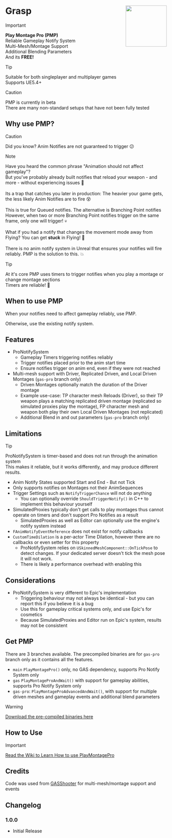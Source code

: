 # Grasp <img align="right" width=128, height=128 src="https://github.com/Vaei/PlayMontagePro/blob/main/Resources/Icon128.png">

> [!IMPORTANT]
> **Play Montage Pro (PMP)**
> <br>Reliable Gameplay Notify System
> <br>Multi-Mesh/Montage Support
> <br>Additional Blending Parameters
> <br>And its **FREE!**

> [!TIP]
> Suitable for both singleplayer and multiplayer games
> <br>Supports UE5.4+

> [!CAUTION]
> PMP is currently in beta
> <br>There are many non-standard setups that have not been fully tested

## Why use PMP?

> [!CAUTION]
> Did you know? Anim Notifies are not guaranteed to trigger :confused:

> [!NOTE]
> Have you heard the common phrase "Animation should not affect gameplay"?
> <br>But you've probably already built notifies that reload your weapon - and more - without experiencing issues :disguised_face:
> <br><br>Its a trap that catches you later in production: The heavier your game gets, the less likely Anim Notifies are to fire :dizzy_face: 
> <br><br>This is true for Queued notifies. The alternative is Branching Point notifies
> <br>However, when two or more Branching Point notifies trigger on the same frame, only one will trigger! :skull:
> <br><br>What if you had a notify that changes the movement mode away from Flying? You can get **stuck** in Flying! :space_invader:
> <br><br>There is no anim notify system in Unreal that ensures your notifies will fire reliably. PMP is the solution to this. :boom:

> [!TIP]
> At it's core PMP uses timers to trigger notifies when you play a montage or change montage sections
> <br>Timers are reliable! :rocket:

## When to use PMP

When your notifies need to affect gameplay reliably, use PMP.

Otherwise, use the existing notify system.

## Features

* ProNotifySystem
	* Gameplay Timers triggering notifies reliably
 	* Trigger notifies placed prior to the anim start time
  	* Ensure notifies trigger on anim end, even if they were not reached
* Multi-mesh support with Driver, Replicated Driven, and Local Driven Montages (`gas-pro` branch only)
	* Driven Montages optionally match the duration of the Driver montage
 	* Example use-case: TP character mesh Reloads (Driver), so their TP weapon plays a matching replicated driven montage (replicated so simulated proxies play the montage), FP character mesh and weapon both play their own Local Driven Montages (not replicated)
  * Additional Blend in and out parameters (`gas-pro` branch only)

## Limitations

> [!TIP]
> ProNotifySystem is timer-based and does not run through the animation system
> <br>This makes it reliable, but it works differently, and may produce different results.

* Anim Notify States supported Start and End - But not Tick
* Only supports notifies on Montages not their AnimSequences
* Trigger Settings such as `NotifyTriggerChance` will not do anything
	* You can optionally override `ShouldTriggerNotify()` in C++ to implement this behaviour yourself
 * SimulatedProxies typically don't get calls to play montages thus cannot operate on timers and don't support Pro Notifies as a result
 	* SimulatedProxies as well as Editor can optionally use the engine's notify system instead
  * `FAnimNotifyEventReference` does not exist for notify callbacks
  * `CustomTimeDilation` is a per-actor Time Dilation, however there are no callbacks or even setter for this property
  	* ProNotifySystem relies on `USkinnedMeshComponent::OnTickPose` to detect changes. If your dedicated server doesn't tick the mesh pose it will not work.
   	* There is likely a performance overhead with enabling this

## Considerations

* ProNotifySystem is very different to Epic's implementation
	* Triggering behaviour may not always be identical - but you can report this if you believe it is a bug
 	* Use this for gameplay critical systems only, and use Epic's for cosmetics
  	* Because SimulatedProxies and Editor run on Epic's system, results may not be consistent

## Get PMP

There are 3 branches available. The precompiled binaries are for `gas-pro` branch only as it contains all the features.

* `main`	`PlayMontagePro()` only, no GAS dependency, supports Pro Notify System only
* `gas` 	`PlayMontageProAndWait()` with support for gameplay abilities, supports Pro Notify System only
* `gas-pro`:	`PlayMontageProAdvancedAndWait()`, with support for multiple driven meshes and gameplay events and additional blend parameters

> [!WARNING]
> [Download the pre-compiled binaries here](https://github.com/Vaei/PlayMontagePro/wiki/How-to-Use)

## How to Use
> [!IMPORTANT]
> [Read the Wiki to Learn How to use PlayMontagePro](https://github.com/Vaei/PlayMontagePro/wiki/How-to-Use)

## Credits
Code was used from [GASShooter](https://github.com/tranek/GASShooter/) for multi-mesh/montage support and events

## Changelog

### 1.0.0
* Initial Release
